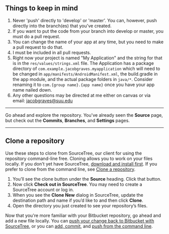 
## Things to keep in mind

1. Never 'push' directly to 'develop' or 'master'. You can, however, push directly into the branch(es) that you've created.
2. If you want to put the code from your branch into develop or master, you must do a pull request.
3. You can change the name of your app at any time, but you need to make a pull request to do that.
4. I must be included in all pull requests.
5. Right now your project is named "My Application" and the string for that is in the `res/values/strings.xml` file. The Application has a package directory of `com.example.jacobgraves.myapplication` which will need to be changed in `app/manifests/AndroidManifest.xml`, the build.gradle in the app module, and the actual package folders in `java/*`.
Consider renaming it to `com.{group name}.{app name}` once you have your app name nailed down.
6. Any other questions may be directed at me either on canvas or via email: jacobgraves@suu.edu

---

Go ahead and explore the repository. You've already seen the **Source** page, but check out the **Commits**, **Branches**, and **Settings** pages.

---

## Clone a repository

Use these steps to clone from SourceTree, our client for using the repository command-line free. Cloning allows you to work on your files locally. If you don't yet have SourceTree, [download and install first](https://www.sourcetreeapp.com/). If you prefer to clone from the command line, see [Clone a repository](https://confluence.atlassian.com/x/4whODQ).

1. You’ll see the clone button under the **Source** heading. Click that button.
2. Now click **Check out in SourceTree**. You may need to create a SourceTree account or log in.
3. When you see the **Clone New** dialog in SourceTree, update the destination path and name if you’d like to and then click **Clone**.
4. Open the directory you just created to see your repository’s files.

Now that you're more familiar with your Bitbucket repository, go ahead and add a new file locally. You can [push your change back to Bitbucket with SourceTree](https://confluence.atlassian.com/x/iqyBMg), or you can [add, commit,](https://confluence.atlassian.com/x/8QhODQ) and [push from the command line](https://confluence.atlassian.com/x/NQ0zDQ).